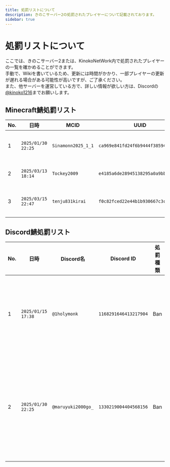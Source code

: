```yaml
---
title: 処罰リストについて
description: きのこサーバー2の処罰されたプレイヤーについて記載されております。
sidebar: true
---
```

# 処罰リストについて
ここでは、きのこサーバー2または、KinokoNetWork内で処罰されたプレイヤーの一覧を確かめることができます。<br>
手動で、Wikiを書いているため、更新には時間がかかり、一部プレイヤーの更新が遅れる場合がある可能性が高いですが、ご了承ください。<br>
また、他サーバーを運営している方で、詳しい情報が欲しい方は、Discordの[@kinoko1216](https://discord.com/users/925245386568896564)までお願いします。<br>

## Minecraft鯖処罰リスト
| No. | 日時               | MCID               | UUID                                   | 処罰種類   | 概要                                               | メモ                    |
| --- | ------------------ | ------------------ | -------------------------------------- | ---------- | -------------------------------------------------- | ----------------------- |
| 1   | `2025/01/30 22:25` | `Sinamonn2025_1_1` | `ca969e841fd24f6b9444f38594acc4d2` | Ban        | 管理者に対して過度な権限要求                       | Discordを13歳未満で活動 |
| 2   | `2025/03/13 18:14` | `Tockey2009`       | `e4185a6de28945138295a0a9bbdc365a` | TempBan-2w | サバイバル鯖ルール禁止事項 第一項の違反            | なし                    |
| 3   | `2025/03/15 22:47` | `tenju831kirai`    | `f0c82fced22e44b1b930667c3c0f30fb` | Warn       | KinokoNetWork利用規約 第五条（運営妨害行為）に違反 | なし                    |

## Discord鯖処罰リスト
| No. | 日時               | Discord名    | Discord ID            | 処罰種類 | 概要                 | メモ |
| --- | ------------------ | ------------ | --------------------- | -------- | -------------------- | ---- |
| 1   | `2025/01/15 17:38` | `@1holymonk` | `1168291646413217904` | Ban      | 他サービスの宣伝行為 | なし |
| 2   | `2025/01/30 22:25` | `@maruyuki2000go_` | `1330219004404568156` | Ban      | 管理者に対して過度な権限要求 | Discordを13歳未満で活動 |